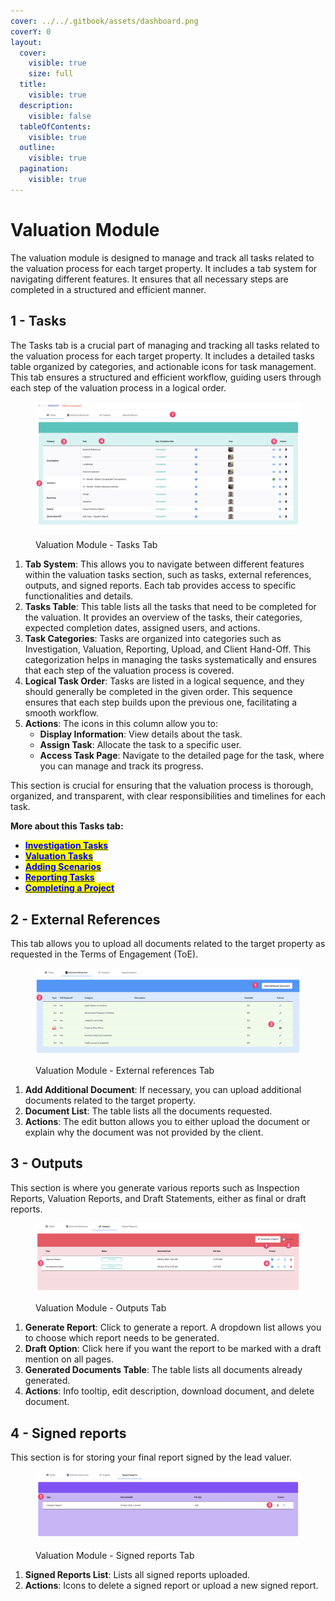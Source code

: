 ```yaml
---
cover: ../../.gitbook/assets/dashboard.png
coverY: 0
layout:
  cover:
    visible: true
    size: full
  title:
    visible: true
  description:
    visible: false
  tableOfContents:
    visible: true
  outline:
    visible: true
  pagination:
    visible: true
---
```


# Valuation Module

The valuation module is designed to manage and track all tasks related to the valuation process for each target property. It includes a tab system for navigating different features. It ensures that all necessary steps are completed in a structured and efficient manner.

## 1 - Tasks

The Tasks tab is a crucial part of managing and tracking all tasks related to the valuation process for each target property. It includes a detailed tasks table organized by categories, and actionable icons for task management. This tab ensures a structured and efficient workflow, guiding users through each step of the valuation process in a logical order.

<figure><img src="../../.gitbook/assets/CleanShot 2024-05-27 at 09.02.18@2x.png" alt=""><figcaption><p>Valuation Module - Tasks Tab</p></figcaption></figure>

1. **Tab System**: This allows you to navigate between different features within the valuation tasks section, such as tasks, external references, outputs, and signed reports. Each tab provides access to specific functionalities and details.
2. **Tasks Table**: This table lists all the tasks that need to be completed for the valuation. It provides an overview of the tasks, their categories, expected completion dates, assigned users, and actions.
3. **Task Categories**: Tasks are organized into categories such as Investigation, Valuation, Reporting, Upload, and Client Hand-Off. This categorization helps in managing the tasks systematically and ensures that each step of the valuation process is covered.
4. **Logical Task Order**: Tasks are listed in a logical sequence, and they should generally be completed in the given order. This sequence ensures that each step builds upon the previous one, facilitating a smooth workflow.
5. **Actions**: The icons in this column allow you to:
   * **Display Information**: View details about the task.
   * **Assign Task**: Allocate the task to a specific user.
   * **Access Task Page**: Navigate to the detailed page for the task, where you can manage and track its progress.

This section is crucial for ensuring that the valuation process is thorough, organized, and transparent, with clear responsibilities and timelines for each task.

**More about this Tasks tab:**

* [<mark style="color:blue;">**Investigation Tasks**</mark>](../investigation/)
* [<mark style="color:blue;">**Valuation Tasks**</mark>](../valuation/)
* [<mark style="color:blue;">**Adding Scenarios**</mark>](../valuation/miscellaneous/adding-scenarios.md)
* [<mark style="color:blue;">**Reporting Tasks**</mark>](../reporting/)
* [<mark style="color:blue;">**Completing a Project**</mark>](../management/completing-a-project.md)

## 2 - External References

This tab allows you to upload all documents related to the target property as requested in the Terms of Engagement (ToE).

<figure><img src="../../.gitbook/assets/CleanShot 2024-05-27 at 09.25.19@2x.png" alt=""><figcaption><p>Valuation Module - External references Tab</p></figcaption></figure>

1. **Add Additional Document**: If necessary, you can upload additional documents related to the target property.
2. **Document List**: The table lists all the documents requested.
3. **Actions**: The edit button allows you to either upload the document or explain why the document was not provided by the client.

## 3 - Outputs

This section is where you generate various reports such as Inspection Reports, Valuation Reports, and Draft Statements, either as final or draft reports.

<figure><img src="../../.gitbook/assets/CleanShot 2024-05-27 at 09.27.19@2x.png" alt=""><figcaption><p>Valuation Module - Outputs Tab</p></figcaption></figure>

1. **Generate Report**: Click to generate a report. A dropdown list allows you to choose which report needs to be generated.
2. **Draft Option**: Click here if you want the report to be marked with a draft mention on all pages.
3. **Generated Documents Table**: The table lists all documents already generated.
4. **Actions**: Info tooltip, edit description, download document, and delete document.

## 4 - Signed reports

This section is for storing your final report signed by the lead valuer.

<figure><img src="../../.gitbook/assets/CleanShot 2024-05-27 at 09.28.42@2x (1).png" alt=""><figcaption><p>Valuation Module - Signed reports Tab</p></figcaption></figure>

1. **Signed Reports List**: Lists all signed reports uploaded.
2. **Actions**: Icons to delete a signed report or upload a new signed report.
